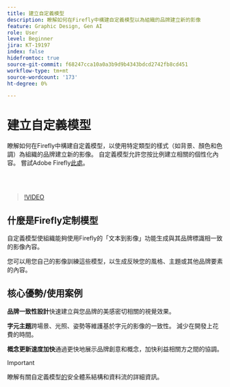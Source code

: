 ```yaml
---
title: 建立自定義模型
description: 瞭解如何在Firefly中構建自定義模型以為組織的品牌建立新的影像
feature: Graphic Design, Gen AI
role: User
level: Beginner
jira: KT-19197
index: false
hidefromtoc: true
source-git-commit: f68247cca10a0a3b9d9b4343bdcd2742fb8cd451
workflow-type: tm+mt
source-wordcount: '173'
ht-degree: 0%

---
```


# 建立自定義模型

瞭解如何在Firefly中構建自定義模型，以使用特定類型的樣式（如背景、顏色和色調）為組織的品牌建立新的影像。 自定義模型允許您按比例建立相關的個性化內容。 嘗試Adobe Firefly[此處](https://firefly.adobe.com/)。

<br> 

>[!VIDEO](https://video.tv.adobe.com/v/3474942?quality=12&learn=on&hidetitle=true&captions=chi_hant)

## 什麼是Firefly定制模型

自定義模型使組織能夠使用Firefly的「文本到影像」功能生成與其品牌標識相一致的影像內容。

您可以用您自己的影像訓練這些模型，以生成反映您的風格、主題或其他品牌要素的內容。

## 核心優勢/使用案例

**品牌一致性設計**&#x200B;快速建立與您品牌的美感密切相關的視覺效果。

**字元主題**&#x200B;跨場景、光照、姿勢等維護基於字元的影像的一致性。 減少在開發上花費的時間。

**概念更新速度加快**&#x200B;通過更快地展示品牌創意和概念，加快利益相關方之間的協調。

>[!IMPORTANT]
>
>瞭解有關自定義模型[的](https://www.adobe.com/content/dam/cc/en/trust-center/ungated/whitepapers/creative-cloud/adobe-firefly-custom-models-security-fact-sheet.pdf)安全體系結構和資料流的詳細資訊。

